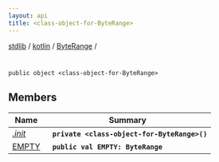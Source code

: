 ```yaml
---
layout: api
title: <class-object-for-ByteRange>
---
```

[stdlib](../../../index.md) / [kotlin](../../index.md) / [ByteRange](../index.md) / [<class-object-for-ByteRange>](index.md)

# <class-object-for-ByteRange>

```
public object <class-object-for-ByteRange>
```

## Members

| Name | Summary |
|------|---------|
|[*.init*](_init_.md)|&nbsp;&nbsp;**`private <class-object-for-ByteRange>()`**<br>|
|[EMPTY](EMPTY.md)|&nbsp;&nbsp;**`public val EMPTY: ByteRange`**<br>|
